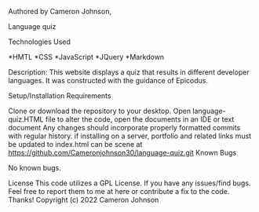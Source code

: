 Authored by Cameron Johnson,

Language quiz

Technologies Used

*HMTL
*CSS
*JavaScript
*JQuery
*Markdown

Description: This website displays a quiz that results in different developer languages. It was constructed with the guidance of Epicodus.

Setup/Installation Requirements

Clone or download the repository to your desktop.
Open language-quiz.HTML file
to alter the code, open the documents in an IDE or text document
Any changes should incorporate properly formatted commits with regular history.
if installing on a server, portfolio and related links must be updated to index.html
can be scene at https://github.com/Cameronjohnson30/language-quiz.git
Known Bugs

No known bugs.

License This code utilizes a GPL License. If you have any issues/find bugs. Feel free to report them to me at here or contribute a fix to the code. Thanks! Copyright (c) 2022 Cameron Johnson
